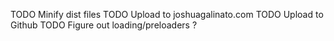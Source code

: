 TODO Minify dist files
TODO Upload to joshuagalinato.com
TODO Upload to Github
TODO Figure out loading/preloaders ?

